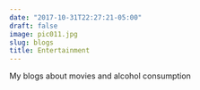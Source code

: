 ```yaml
---
date: "2017-10-31T22:27:21-05:00"
draft: false
image: pic011.jpg
slug: blogs
title: Entertainment
---
```


My blogs about movies and alcohol consumption
